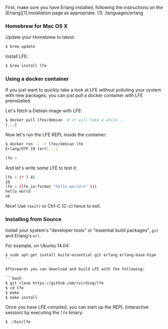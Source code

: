 First, make sure you have Erlang installed, following the instructions on the
[Erlang][1] installation page as appropriate.
[1]: /languages/erlang

### Homebrew for Mac OS X

Update your Homebrew to latest:

```bash
$ brew update
```

Install LFE:

```bash
$ brew install lfe
```

### Using a docker container
If you just want to quickly take a look at LFE without polluting your
system with new packages, you can just pull a docker container with
LFE preinstalled.

Let's fetch a Debian image with LFE:

```bash
$ docker pull lfex/debian  # it will take a while...
[...]
``` 

Now let's run the LFE REPL inside the container:

```bash
$ docker run -i -t lfex/debian lfe
Erlang/OTP 19 [ert[...]

lfe >
```

And let's write some LFE to test it:

```bash
lfe > (* 7 4)
28
lfe > (lfe_io:format "hello world~n" ())
hello world
ok
```

Nice! Use `(exit)` or Ctrl-C (C-c) twice to exit.


### Installing from Source
Install your system's "developer tools" or "essential build packages", `git`
and Erlang's `erl`.

For example, on Ubuntu 14.04:

```bash
$ sudo apt-get install build-essential git erlang erlang-base-hipe
```.

Afterwards you can download and build LFE with the following:

```bash
$ git clone https://github.com/rvirding/lfe
$ cd lfe
$ make
$ make install
```

Once you have LFE compiled, you can start up the REPL (interactive session)
by executing the ``lfe`` binary:

```bash
$ ./bin/lfe
```

